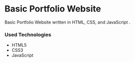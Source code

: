 <h1>Basic Portfolio Website</h1>

<p>Basic Portfolio Website written in HTML, CSS, and JavaScript .</p>

<h3>Used Technologies</h3>
<ul>
  <li>HTML5</li>
  <li>CSS3</li>
  <li>JavaScript</li>
</ul>